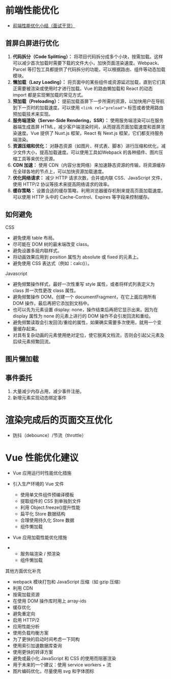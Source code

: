 # 前端性能优化

- [前端性能优化小结（面试干货）](https://zhuanlan.zhihu.com/p/115047733)

## 首屏白屏进行优化

1. **代码拆分（Code Splitting）：** 将项目代码拆分成多个小块，按需加载。这样可以减少首次加载时需要下载的文件大小，加快页面渲染速度。Webpack、Parcel 等打包工具都提供了代码拆分的功能，可以根据路由、组件等动态加载模块。
2. **懒加载（Lazy Loading）：** 将页面中的某些组件或资源延迟加载，直到它们真正需要被渲染或使用时才进行加载。Vue 的路由懒加载和 React 的动态 import 都是实现懒加载的常见方式。
3. **预加载（Preloading）：** 提前加载首屏下一步所需的资源，以加快用户在导航到下一页时的加载速度。可以使用 `<link rel="preload">` 标签或者使用路由预加载技术来实现。
4. **服务端渲染（Server-Side Rendering，SSR）：** 使用服务端渲染可以在服务器端生成首屏 HTML，减少客户端渲染时间，从而提高页面加载速度和首屏渲染速度。Vue 提供了 Nuxt.js 框架，React 有 Next.js 框架，它们都支持服务端渲染。
5. **资源压缩和优化：** 对静态资源（如图片、样式表、脚本）进行压缩和优化，减少文件大小，提高加载速度。可以使用工具如Webpack 的各种插件、图片压缩工具等来优化资源。
6. **CDN 加速：** 使用 CDN（内容分发网络）来加速静态资源的传输，将资源缓存在全球各地的节点上，可以加快资源加载速度。
7. **优化网络请求：** 减少 HTTP 请求次数，合并或内联 CSS、JavaScript 文件，使用 HTTP/2 协议等技术来提高网络请求的效率。
8. **缓存策略：** 设置合适的缓存策略，利用浏览器缓存机制来提高页面加载速度。可以使用 HTTP 头中的 Cache-Control、Expires 等字段来控制缓存。



## 如何避免

CSS

- 避免使用 table 布局。
- 尽可能在 DOM 树的最末端改变 class。
- 避免设置多层内联样式。
- 将动画效果应用到 position 属性为 absolute 或 fixed 的元素上。
- 避免使用 CSS 表达式（例如：calc()）。

Javascript

- 避免频繁操作样式，最好一次性重写 style 属性，或者将样式列表定义为 class 并一次性更改 class 属性。
- 避免频繁操作 DOM，创建一个 documentFragment，在它上面应用所有 DOM 操作，最后再把它添加到文档中。
- 也可以先为元素设置 display: none，操作结束后再把它显示出来。因为在 display 属性为 none 的元素上进行的 DOM 操作不会引发回流和重绘。
- 避免频繁读取会引发回流/重绘的属性，如果确实需要多次使用，就用一个变量缓存起来。
- 对具有复杂动画的元素使用绝对定位，使它脱离文档流，否则会引起父元素及后续元素频繁回流。

## 图片懒加载

## 事件委托

1. 大量减少内存占用，减少事件注册。
2. 新增元素实现动态绑定事件

# 渲染完成后的页面交互优化

- 防抖（debounce）/节流（throttle）

# Vue 性能优化建议

- Vue 应用运行时性能优化措施

- 引入生产环境的 Vue 文件

  - 使用单文件组件预编译模板
  - 提取组件的 CSS 到单独到文件
  - 利用 Object.freeze()提升性能
  - 扁平化 Store 数据结构
  - 合理使用持久化 Store 数据
  - 组件懒加载

- Vue 应用加载性能优化措施

- - 服务端渲染 / 预渲染
  - 组件懒加载

其他方面优化补充

- webpack 模块打包和 JavaScript 压缩（如 gzip 压缩）
- 利用 CDN
- 按需加载资源
- 在使用 DOM 操作库时用上 array-ids
- 缓存优化
- 避免重定向
- 启用 HTTP/2
- 应用性能分析
- 使用负载均衡方案
- 为了更快的启动时间考虑一下同构
- 使用索引加速数据库查询
- 使用更快的转译方案
- 避免或最小化 JavaScript 和 CSS 的使用而阻塞渲染
- 用于未来的一个建议：使用 service workers + 流
- 图片编码优化，尽量使用 svg 和字体图标

